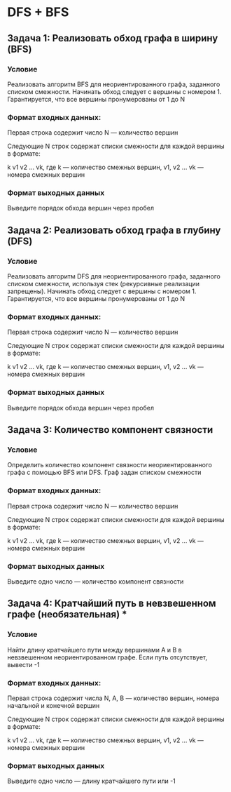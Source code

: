 # DFS + BFS

## Задача 1: Реализовать обход графа в ширину (BFS)
### Условие
Реализовать алгоритм BFS для неориентированного графа, заданного списком смежности. Начинать обход следует с вершины с номером 1. Гарантируется, что все вершины пронумерованы от 1 до N

### Формат входных данных:
Первая строка содержит число N — количество вершин

Следующие N строк содержат списки смежности для каждой вершины в формате:

k v1 v2 ... vk, где k — количество смежных вершин, v1, v2 ... vk — номера смежных вершин

### Формат выходных данных
Выведите порядок обхода вершин через пробел

## Задача 2: Реализовать обход графа в глубину (DFS)
### Условие
Реализовать алгоритм DFS для неориентированного графа, заданного списком смежности, используя стек (рекурсивные реализации запрещены). Начинать обход следует с вершины с номером 1. Гарантируется, что все вершины пронумерованы от 1 до N

### Формат входных данных:
Первая строка содержит число N — количество вершин

Следующие N строк содержат списки смежности для каждой вершины в формате:

k v1 v2 ... vk, где k — количество смежных вершин, v1, v2 ... vk — номера смежных вершин

### Формат выходных данных
Выведите порядок обхода вершин через пробел

## Задача 3: Количество компонент связности
### Условие
Определить количество компонент связности неориентированного графа с помощью BFS или DFS. Граф задан списком смежности

### Формат входных данных:
Первая строка содержит число N — количество вершин

Следующие N строк содержат списки смежности для каждой вершины в формате:

k v1 v2 ... vk, где k — количество смежных вершин, v1, v2 ... vk — номера смежных вершин

### Формат выходных данных
Выведите одно число — количество компонент связности

## Задача 4: Кратчайший путь в невзвешенном графе (необязательная) *
### Условие
Найти длину кратчайшего пути между вершинами A и B в невзвешенном неориентированном графе. Если путь отсутствует, вывести -1

### Формат входных данных:
Первая строка содержит числа N, A, B — количество вершин, номера начальной и конечной вершин

Следующие N строк содержат списки смежности для каждой вершины в формате:

k v1 v2 ... vk, где k — количество смежных вершин, v1, v2 ... vk — номера смежных вершин

### Формат выходных данных
Выведите одно число — длину кратчайшего пути или -1
